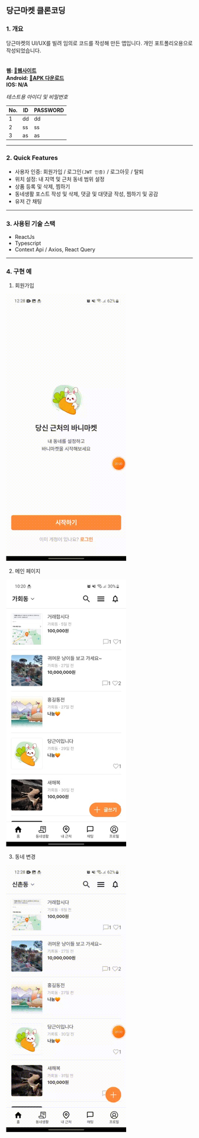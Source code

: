 ## 당근마켓 클론코딩  
  

### 1. 개요  

당근마켓의 UI/UX를 빌려 임의로 코드를 작성해 만든 앱입니다. 개인 포트폴리오용으로 작성되었습니다.  
<br />  
**웹: [🔗웹사이트](https://app.bunnyscarrot.com 'https://app.bunnyscarrot.com')**  
**Android: [🔗APK 다운로드](https://drive.google.com/file/d/1GlTDVVdqjyq5__q2r-og7riKn7pKZDKO/view?usp=share_link 'https://drive.google.com/file/d/1GlTDVVdqjyq5__q2r-og7riKn7pKZDKO/view?usp=share_link')**  
**IOS: N/A**  
  

*테스트용 아이디 및 비밀번호*

|No.|ID|PASSWORD|
|------|---|---|
|1|dd|dd|
|2|ss|ss|
|3|as|as|

---

### 2. Quick Features  

- 사용자 인증: 회원가입 / 로그인`(JWT 인증)` / 로그아웃 / 탈퇴
- 위치 설정: 내 지역 및 근처 동네 범위 설정
- 상품 등록 및 삭제, 찜하기
- 동네생활 포스트 작성 및 삭제, 댓글 및 대댓글 작성, 찜하기 및 공감
- 유저 간 채팅  

---  

### 3. 사용된 기술 스택

- ReactJs
- Typescript
- Context Api / Axios, React Query  

---  

### 4. 구현 예

  1. 회원가입
  <img src='./media/회원가입.gif' />  
  
  2. 메인 페이지
  <img src='./media/home.jpg' />  
  
  3. 동네 변경
  <img src='./media/지역-설정.gif' />
